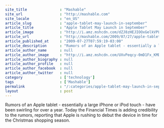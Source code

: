 ```yaml
---
site_title               : "Mashable"
site_url                 : "http://mashable.com"
site_locale              : "en_US"
article_slug             : "apple-tablet-may-launch-in-september"
article_title            : "Apple Tablet May Launch in September"
article_image            : "http://i.amz.mshcdn.com/dZJ8zHEJIOOxGelkVPLQ5DOnr6E=/1200x627/2012%2F12%2F04%2F60%2Fappletablet.bLV.gif"
article_url              : "http://mashable.com/2009/07/27/apple-tablet/"
article_published_at     : "2009-07-27T07:59:19-03:00"
article_description      : "Rumors of an Apple tablet - essentially a large iPhone or iPod touch - have been swirling for over a year. Today the Financial Times is adding credibility to the rumors, reporting that Apple is rushing to debut the device in time for the Christmas shopping season."
article_author_name      : null
article_author_image     : "http://i.amz.mshcdn.com/UXvPeqcy-0mD1Fx_KMDeT5BB1H4=/90x90/2016%2F09%2F20%2F30%2F2012120439petecashmor.aPM.2ecaa.jpg"
article_author_biography : null
article_author_profile   : null
article_author_facebook  : null
article_author_twitter   : null
category                 : ['technology']
tags                     : ['Mashable']
permalink                : "/:categories/apple-tablet-may-launch-in-september/"
layout                   : post
---
```


Rumors of an Apple tablet - essentially a large iPhone or iPod touch - have been swirling for over a year. Today the Financial Times is adding credibility to the rumors, reporting that Apple is rushing to debut the device in time for the Christmas shopping season.

